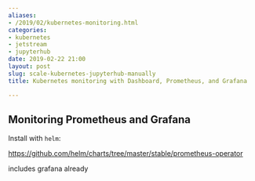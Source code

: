 ```yaml
---
aliases:
- /2019/02/kubernetes-monitoring.html
categories:
- kubernetes
- jetstream
- jupyterhub
date: 2019-02-22 21:00
layout: post
slug: scale-kubernetes-jupyterhub-manually
title: Kubernetes monitoring with Dashboard, Prometheus, and Grafana

---
```


## Monitoring Prometheus and Grafana

Install with `helm`:

https://github.com/helm/charts/tree/master/stable/prometheus-operator

includes grafana already

